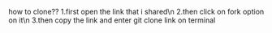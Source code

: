 how to clone??
1.first open the link that i shared\n
2.then click on fork option on it\n
3.then copy the link and enter git clone link on terminal
